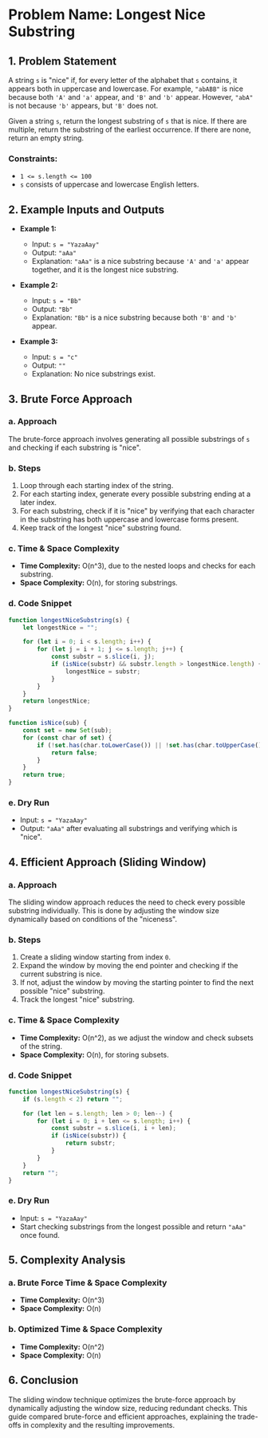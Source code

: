 
# Problem Name: Longest Nice Substring

## 1. Problem Statement
A string `s` is "nice" if, for every letter of the alphabet that `s` contains, it appears both in uppercase and lowercase. For example, `"abABB"` is nice because both `'A'` and `'a'` appear, and `'B'` and `'b'` appear. However, `"abA"` is not because `'b'` appears, but `'B'` does not.

Given a string `s`, return the longest substring of `s` that is nice. If there are multiple, return the substring of the earliest occurrence. If there are none, return an empty string.

### Constraints:
- `1 <= s.length <= 100`
- `s` consists of uppercase and lowercase English letters.

## 2. Example Inputs and Outputs

- **Example 1:**
    - Input: `s = "YazaAay"`
    - Output: `"aAa"`
    - Explanation: `"aAa"` is a nice substring because `'A'` and `'a'` appear together, and it is the longest nice substring.

- **Example 2:**
    - Input: `s = "Bb"`
    - Output: `"Bb"`
    - Explanation: `"Bb"` is a nice substring because both `'B'` and `'b'` appear.

- **Example 3:**
    - Input: `s = "c"`
    - Output: `""`
    - Explanation: No nice substrings exist.

## 3. Brute Force Approach

### a. Approach
The brute-force approach involves generating all possible substrings of `s` and checking if each substring is "nice".

### b. Steps
1. Loop through each starting index of the string.
2. For each starting index, generate every possible substring ending at a later index.
3. For each substring, check if it is "nice" by verifying that each character in the substring has both uppercase and lowercase forms present.
4. Keep track of the longest "nice" substring found.

### c. Time & Space Complexity
- **Time Complexity:** O(n^3), due to the nested loops and checks for each substring.
- **Space Complexity:** O(n), for storing substrings.

### d. Code Snippet

```javascript
function longestNiceSubstring(s) {
    let longestNice = "";

    for (let i = 0; i < s.length; i++) {
        for (let j = i + 1; j <= s.length; j++) {
            const substr = s.slice(i, j);
            if (isNice(substr) && substr.length > longestNice.length) {
                longestNice = substr;
            }
        }
    }
    return longestNice;
}

function isNice(sub) {
    const set = new Set(sub);
    for (const char of set) {
        if (!set.has(char.toLowerCase()) || !set.has(char.toUpperCase())) {
            return false;
        }
    }
    return true;
}
```

### e. Dry Run
- Input: `s = "YazaAay"`
- Output: `"aAa"` after evaluating all substrings and verifying which is "nice".

## 4. Efficient Approach (Sliding Window)

### a. Approach
The sliding window approach reduces the need to check every possible substring individually. This is done by adjusting the window size dynamically based on conditions of the "niceness".

### b. Steps
1. Create a sliding window starting from index `0`.
2. Expand the window by moving the end pointer and checking if the current substring is nice.
3. If not, adjust the window by moving the starting pointer to find the next possible "nice" substring.
4. Track the longest "nice" substring.

### c. Time & Space Complexity
- **Time Complexity:** O(n^2), as we adjust the window and check subsets of the string.
- **Space Complexity:** O(n), for storing subsets.

### d. Code Snippet

```javascript
function longestNiceSubstring(s) {
    if (s.length < 2) return "";

    for (let len = s.length; len > 0; len--) {
        for (let i = 0; i + len <= s.length; i++) {
            const substr = s.slice(i, i + len);
            if (isNice(substr)) {
                return substr;
            }
        }
    }
    return "";
}
```

### e. Dry Run
- Input: `s = "YazaAay"`
- Start checking substrings from the longest possible and return `"aAa"` once found.

## 5. Complexity Analysis

### a. Brute Force Time & Space Complexity
- **Time Complexity:** O(n^3)
- **Space Complexity:** O(n)

### b. Optimized Time & Space Complexity
- **Time Complexity:** O(n^2)
- **Space Complexity:** O(n)

## 6. Conclusion
The sliding window technique optimizes the brute-force approach by dynamically adjusting the window size, reducing redundant checks. This guide compared brute-force and efficient approaches, explaining the trade-offs in complexity and the resulting improvements.

